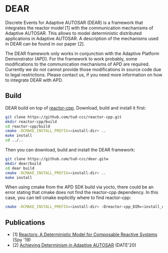 # DEAR

Discrete Events for Adaptive AUTOSAR (DEAR) is a framework that integrates the
reactor model [1] with the communication mechanisms of Adaptive AUTOSAR. This
allows to model deterministic distributed applications in Adaptive AUTOSAR. A
description of the mechanisms used in DEAR can be found in our paper [2].

The DEAR framework only works in conjunction with the Adaptive Platform
Demonstrator (APD). For the framework to work probably, some modifications
to the communication mechanisms of APD are required. Currently we do not
cannot provide those modifications in source code due to legal restrictions.
Please contact us, if you need more information on how to integrate DEAR
with APD.

## Build

DEAR build on top of [reactor-cpp](https://github.com/tud-ccc/reactor-cpp). Download, build and install it first:

```sh
git clone https://github.com/tud-ccc/reactor-cpp.git
mkdir reactor-cpp/build
cd reactor-cpp/build
cmake -DCMAKE_INSTALL_PREFIX=<install-dir> ..
make install
cd ../..
```

Then you can download, build and install the DEAR framework:

```sh
git clone https://github.com/tud-ccc/dear.gitw
mkdir dear/build
cd dear build
cmake -DCMAKE_INSTALL_PREFIX=<install-dir> ..
make install
```

When using cmake from the APD SDK build via yocto, there could be an error stating that cmake does not find the reactor-cpp dependency. In this case, you can tell cmake explicitly where to find reactor-cpp:

```sh
cmake -DCMAKE_INSTALL_PREFIX=<install-dir> -Dreactor-cpp_DIR=<install_dir>/share/reactor-cpp/cmake ..
```

## Publications

- [1] [Reactors: A Deterministic Model for
Composable Reactive Systems](https://people.eecs.berkeley.edu/~marten/pdf/Lohstroh_etAl_CyPhy19.pdf) (Spy '19)
- [2] [Achieving Determinism in Adaptive AUTOSAR](https://arxiv.org/pdf/1912.01367) (DATE'20)
